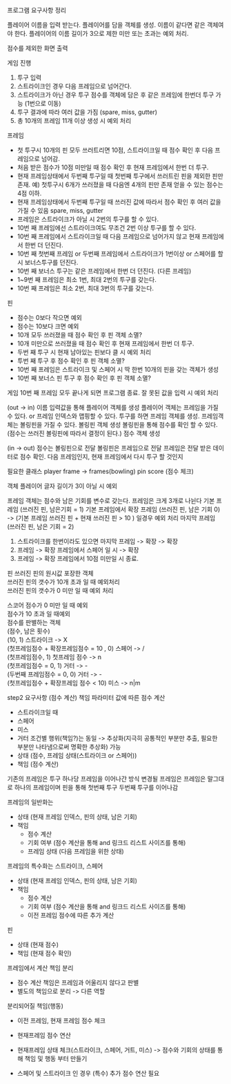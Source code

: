 프로그램 요구사항 정리

플레이어 이름을 입력 받는다.
플레이어를 담을 객체를 생성.
이름이 같다면 같은 객체여야 한다.
플레이어의 이름 길이가 3으로 제한 미만 또는 초과는 예외 처리.

점수를 제외한 화면 출력

게임 진행
1. 투구 입력
2. 스트라이크인 경우 다음 프레임으로 넘어간다.
3. 스트라이크가 아닌 경우 투구 점수를 객체에 담은 후 같은 프레임에 한번더 투구 가능 (1번으로 이동)
4. 투구 결과에 따라 여러 값을 가짐 (spare, miss, gutter)
5. 총 10개의 프레임 11개 이상 생성 시 예외 처리

프레임
- 첫 투구시 10개의 핀 모두 쓰러트리면 10점, 스트라이크일 때 점수 확인 후 다음 프레임으로 넘어감.
- 처음 받은 점수가 10점 미만일 때 점수 확인 후 현재 프레임에서 한번 더 투구.
- 현재 프레임상태에서 두번째 투구일 때 첫번째 투구에서 쓰러트린 핀을 제외한 핀만 존재. 예) 첫투구시 6개가 쓰러졌을 때 다음엔 4개의 핀만 존재 얻을 수 있는 점수는 4점 이하.
- 현재 프레임상태에서 두번째 투구일 때 쓰러진 값에 따라서 점수 확인 후 여러 값을 가질 수 있음 spare, miss, gutter
- 프레임은 스트라이크가 아닐 시 2번의 투구를 할 수 있다.
- 10번 째 프레임에선 스트라이크여도 무조건 2번 이상 투구를 할 수 있다.
- 10번 째 프레임에서 스트라이크일 때 다음 프레임으로 넘어가지 않고 현재 프레임에서 한번 더 던진다.
- 10번 째 첫번째 프레임 or 두번째 프레임에서 스트라이크가 1번이상 or 스페어를 할 시 보너스투구를 던진다.
- 10번 째 보너스 투구는 같은 프레임에서 한번 더 던진다. (다른 프레임)
- 1~9번 째 프레임은 최소 1번, 최대 2번의 투구를 갖는다.
- 10번 째 프레임은 최소 2번, 최대 3번의 투구를 갖는다.

핀
- 점수는 0보다 작으면 예외
- 점수는 10보다 크면 예외
- 10개 모두 쓰러졌을 때 점수 확인 후 핀 객체 소멸?
- 10개 미만으로 쓰러졌을 때 점수 확인 후 현재 프레임에서 한번 더 투구.
- 두번 째 투구 시 현재 남아있는 핀보다 클 시 예외 처리
- 투번 째 투구 후 점수 확인 후 핀 객체 소멸?
- 10번 째 프레임은 스트라이크 및 스페어 시 딱 한번 10개의 핀을 갖는 객체가 생성
- 10번 째 보너스 핀 투구 후 점수 확인 후 핀 객체 소멸?

게임
10번 째 프레임 모두 끝나게 되면 프로그램 종료.
잘 못된 값을 입력 시 예외 처리


(out -> in)
이름 입력값을 통해 플레이어 객체를 생성 
플레이어 객체는 프레임을 가질 수 있다. or 프레임 인덱스와 맵핑할 수 있다.
투구를 하면 프레임 객체를 생성.
프레임객체는 볼링핀을 가질 수 있다.
볼링핀 객체 생성
볼링핀을 통해 점수를 확인 할 수 있다. (점수는 쓰러진 볼링핀에 따라서 결정이 된다.)
점수 객체 생성 

(in -> out)
점수는 볼링핀으로 전달
볼링핀은 프레임으로 전달
프레임은 전달 받은 데이터로 점수 확인.
다음 프레임인지, 현재 프레임에서 다시 투구 할 것인지

필요한 클래스
player
frame -> frames(bowling)
pin
score (점수 체크)

객체
플레이어
글자 길이가 3이 아닐 시 예외

프레임 객체는 점수와 남은 기회를 변수로 갖는다.
프레임은 크게 3개로 나뉜다
기본 프레임 (쓰러진 핀, 남은기회 = 1)
기본 프레임에서 확장 프레임 (쓰러진 핀, 남은 기회 0) -> (기본 프레임 쓰러진 핀 + 현재 쓰러진 핀 > 10 ) 일경우 예외 처리 
마지막 프레임 (쓰러진 핀, 남은 기회 = 2)
1. 스트라이크를 한번이라도 있으면 마지막 프레임 -> 확장 -> 확장
2. 프레임 -> 확장 프레임에서 스페어 일 시 -> 확장
3. 프레임 -> 확장 프레임에서 10점 미만일 시 종료.

핀
쓰러진 핀의 원시값 포장한 객체  
쓰러진 핀의 갯수가 10개 초과 일 때 예외처리  
쓰러진 핀의 갯수가 0 미만 일 때 예외 처리  

스코어
점수가 0 미만 일 때 예외  
점수가 10 초과 일 때예외  
점수를 판별하는 객체  
(점수, 남은 횟수)  
(10, 1) 스트라이크 -> X  
(첫프레임점수 + 확장프레임점수 = 10 , 0) 스페어 -> /  
(첫프레임점수, 1) 첫프레임 점수 -> n  
(첫프레임점수 = 0, 1) 거터 -> -  
(두번째 프레임점수 = 0, 0) 거터 -> -  
(첫프레임점수 + 확장프레임 점수 < 10) 미스 -> n|m   

step2 요구사항 (점수 계산)
책임
파라미터 값에 따른 점수 계산
 - 스트라이크일 때
 - 스페어
 - 미스
 - 거터
조건별 행위(책임?)는 동일 -> 추상화(지극히 공통적인 부분만 추출, 필요한 부분만 나타냄으로써 명확한 추상화) 가능
 - 상태 (점수, 프레임 상태(스트라이크 or 스페어))
 - 책임 (점수 계산)
 
기존의 프레임은 투구 하나당 프레임을 이어나간 방식
변경될 프레임은 프레임은 말그대로 하나의 프레임이며 핀을 통해 첫번째 투구 두번째 투구를 이어나감 

프레임의 일반화는
 - 상태 (현재 프레임 인덱스, 핀의 상태, 남은 기회)
 - 책임
    - 점수 계산
    - 기회 여부 (점수 계산을 통해 and 링크드 리스트 사이즈를 통해)
    - 프레임 상태 (다음 프레임을 위한 상태)
    
프레임의 특수화는 스트라이크, 스페어
 - 상태 (현재 프레임 인덱스, 핀의 상태, 남은 기회)
 - 책임
     - 점수 계산
     - 기회 여부 (점수 계산을 통해 and 링크드 리스트 사이즈를 통해)
     - 이전 프레임 점수에 따른 추가 계산
 
핀
 - 상태 (현재 점수)
 - 책임 (현재 점수 확인)
 
 프레임에서 계산 책임 분리
 - 점수 계산 책임은 프레임과 어울리지 않다고 판별
 - 별도의 책임으로 분리 -> 다른 역할
 
 분리되어질 책임(행동)
 - 이전 프레임, 현재 프레임 점수 체크
 - 현재프레임 점수 연산
 
 - 현재프레임 상태 체크(스트라이크, 스페어, 거트, 미스) -> 점수와 기회의 상태를 통해 책임 및 행동 부터 만들기
 
 - 스페어 및 스트라이크 인 경우 (특수) 추가 점수 연산 필요
